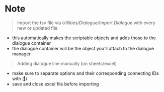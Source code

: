 # Note
> Import the tsv file via _Utilities/Dialogue/Import Dialogue_ with every new or updated file
- this automatically makes the scriptable objects and adds those to the dialogue container
- the dialogue container will be the object you'll attach to the dialogue manager
> Adding dialogue line manually (on sheets/excel)
- make sure to separate options and their corresponding connecting IDs with (**|**)
- save and close excel file before importing
